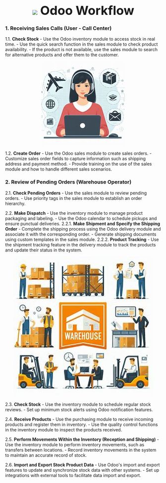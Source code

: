 <br>

<center>

<span class='titulo'> <img src='flujo.png' width='7%' heigth='7%'> Odoo Workflow</span>

</center>

### 1. Receiving Sales Calls (User - Call Center)
1.1. **Check Stock**
    - Use the Odoo inventory module to access stock in real time.
    - Use the quick search function in the sales module to check product availability.
    - If the product is not available, use the sales module to search for alternative products and offer them to the customer.
   <center>
<div style="text-align:center">
     <img src='callcenter.png'>
</div>
</center>

1.2. **Create Order**
    - Use the Odoo sales module to create sales orders.
    - Customize sales order fields to capture information such as shipping address and payment method.
    - Provide training on the use of the sales module and how to handle different sales scenarios.

### 2. Review of Pending Orders (Warehouse Operator)
2.1. **Check Pending Orders**
    - Use the sales module to review pending orders.
    - Use priority tags in the sales module to establish an order hierarchy.
  

2.2. **Make Dispatch**
    - Use the inventory module to manage product packaging and labeling.
    - Use the Odoo calendar to schedule pickups and ensure punctual deliveries.
    2.2.1. **Make Shipment and Specify the Shipping Order**
    - Complete the shipping process using the Odoo delivery module and associate it with the corresponding order.
    - Generate shipping documents using custom templates in the sales module. 
    2.2.2. **Product Tracking**
    - Use the shipment tracking feature in the delivery module to track the products and update their status in the system.
  <center>
<div style="text-align:center">
     <img src='operator.png'>
</div>
</center>

2.3. **Check Stock**
    - Use the inventory module to schedule regular stock reviews.
    - Set up minimum stock alerts using Odoo notification features.

2.4. **Receive Products**
    - Use the purchasing module to receive incoming products and register them in inventory.
    - Use the quality control functions in the inventory module to inspect the products received.

2.5. **Perform Movements Within the Inventory (Reception and Shipping)**
    - Use the inventory module to perform inventory movements, such as transfers between locations.
    - Record inventory movements in the system to maintain an accurate record of stock.

2.6. **Import and Export Stock Product Data**
    - Use Odoo's import and export features to update and synchronize stock data with other systems.
    - Set up integrations with external tools to facilitate data import and export.
<style>
        .titulo{
            font-size: 40px;
            font-weight: bold;
        }
        .md-copyright{
            display: none;
        }
        h1{
            display: none;
          }
        .md-footer{
                  background-color:#526cfe;
                  height: 40px;
                  line-height: 40px;                 
                }
        img[alt="logo"] {
            width: 15%; 
            height: 15%;
        }
      .md-tabs__link[href="."] {
            display: none;
        }
 .md-tabs__item--active{
            display: none;
        }
        
    </style>
